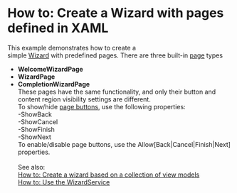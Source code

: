 # How to: Create a Wizard with pages defined in XAML


<p>This example demonstrates how to create a simple <a href="https://documentation.devexpress.com/#WPF/CustomDocument115979">Wizard</a> with predefined pages. There are three built-in <a href="https://documentation.devexpress.com/#WPF/CustomDocument115997">page</a> types

* <strong>WelcomeWizardPage</strong>
* <strong>WizardPage</strong>
* <strong>CompletionWizardPage</strong><br>These pages have the same functionality, and only their button and content region visibility settings are different. <br>To show/hide <a href="https://documentation.devexpress.com/#WPF/CustomDocument115998">page buttons</a>, use the following properties:<br>-ShowBack<br>-ShowCancel<br>-ShowFinish<br>-ShowNext<br>To enable/disable page buttons, use the Allow[Back|Cancel|Finish|Next] properties.<br><br>See also:<br><a href="https://www.devexpress.com/Support/Center/p/T415475">How to: Create a wizard based on a collection of view models</a><br><a href="https://www.devexpress.com/Support/Center/p/T387258">How to: Use the WizardService</a></p>

<br/>


